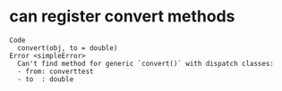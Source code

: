 # can register convert methods

    Code
      convert(obj, to = double)
    Error <simpleError>
      Can't find method for generic `convert()` with dispatch classes:
      - from: converttest
      - to  : double


